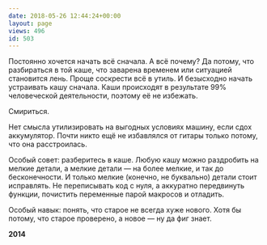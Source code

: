 ```yaml
---
date: 2018-05-26 12:44:24+00:00
layout: page
views: 496
id: 503
---
```


Постоянно хочется начать всё сначала. А всё почему? Да потому, что разбираться в той каше, что заварена временем или ситуацией становится лень. Проще соскрести всё в утиль. И безысходно начать устраивать кашу сначала. Каши происходят в результате 99% человеческой деятельности, поэтому её не избежать.

Смириться.

Нет смысла утилизировать на выгодных условиях машину, если сдох аккумулятор. Почти никто ещё не избавлялся от гитары только потому, что она расстроилась.

Особый совет: разберитесь в каше. Любую кашу можно раздробить на мелкие детали, а мелкие детали — на более мелкие, и так до бесконечности. И только мелкие (конечно, не буквально) детали стоит исправлять. Не переписывать код с нуля, а аккуратно передвинуть функции, почистить переменные парой макросов и отладить.

Особый навык: понять, что старое не всегда хуже нового. Хотя бы потому, что старое проверено, а новое — ну да фиг знает.

__2014__


